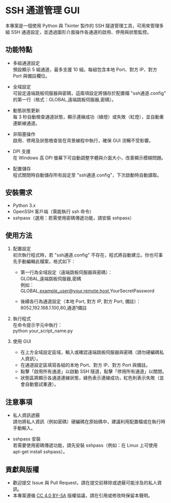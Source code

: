 # SSH 通道管理 GUI

本專案是一個使用 Python 與 Tkinter 製作的 SSH 隧道管理工具，可用來管理多組 SSH 通道設定，並透過圖形介面操作各通道的啟用、停用與狀態監控。

## 功能特點

- 多組通道設定  
  預設顯示 5 組通道，最多支援 10 組。每組包含本地 Port、對方 IP、對方 Port 與備註欄位。

- 全域設定  
  可設定遠端跳板伺服器與密碼，這兩項設定將儲存於配置檔 "ssh通道.config" 的第一行（格式：GLOBAL,遠端跳板伺服器,密碼）。

- 動態狀態更新  
  每 3 秒自動檢查通道狀態，顯示連線成功（綠燈）或失敗（紅燈），並自動重連斷線通道。

- 非阻塞操作  
  啟用、停用及狀態檢查皆在背景線程中執行，確保 GUI 流暢不受影響。

- DPI 支援  
  在 Windows 高 DPI 螢幕下可自動調整字體與介面大小，改善顯示模糊問題。

- 配置儲存  
  程式關閉時自動儲存所有設定至 "ssh通道.config"，下次啟動時自動讀取。

## 安裝需求

- Python 3.x  
- OpenSSH 客戶端（需能執行 ssh 命令）  
- sshpass（選用：若需使用密碼傳遞功能，請安裝 sshpass）

## 使用方法

1. 配置設定  
   初次執行程式時，若 "ssh通道.config" 不存在，程式將自動建立。你也可事先手動編輯此檔案，格式如下：
   - 第一行為全域設定（遠端跳板伺服器與密碼）：  
     GLOBAL,遠端跳板伺服器,密碼  
     例如：GLOBAL,example_user@your.remote.host,YourSecretPassword
     
   - 後續各行為通道設定（本地 Port, 對方 IP, 對方 Port, 備註）：  
     8052,192.168.1.100,80,通道1備註

2. 執行程式  
   在命令提示字元中執行：  
   python your_script_name.py

3. 使用 GUI  
   - 在上方全域設定區域，輸入或確認遠端跳板伺服器與密碼（請勿硬編碼私人資訊）。  
   - 在通道設定區填寫各組的本地 Port、對方 IP、對方 Port 與備註。  
   - 點擊「啟用所有通道」以啟動 SSH 隧道，點擊「停用所有通道」以關閉。  
   - 狀態區將顯示各通道連線狀態，綠色表示連線成功，紅色則表示失敗（並會自動嘗試重連）。

## 注意事項

- 私人資訊遮蔽  
  請勿將私人資訊（例如密碼）硬編碼在原始碼中，建議利用配置檔或在執行時手動輸入。

- sshpass 安裝  
  若需要使用密碼傳遞功能，請先安裝 sshpass（例如：在 Linux 上可使用 apt-get install sshpass）。

## 貢獻與版權

- 歡迎提交 Issue 與 Pull Request，請在提交前移除或遮蔽可能涉及的私人資訊。  
- 本專案遵循 [CC 4.0 BY-SA](https://creativecommons.org/licenses/by-sa/4.0/) 版權協議，請在引用或修改時保留本聲明。
